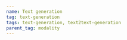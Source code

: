 ```yaml
---
name: Text generation
tag: text-generation
tags: text-generation, text2text-generation
parent_tag: modality
---
```


